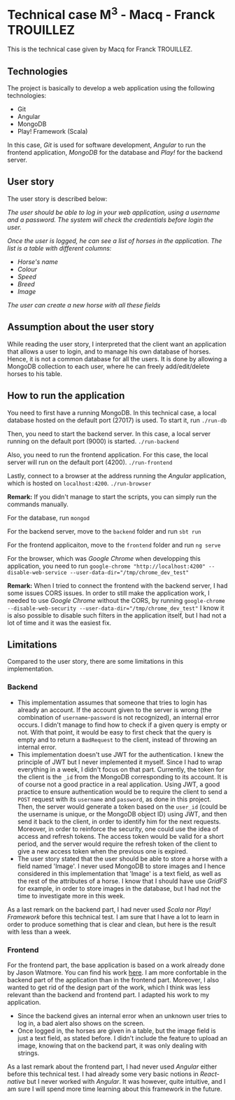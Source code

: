 # Technical case M<sup>3</sup> - Macq - Franck TROUILLEZ

This is the technical case given by Macq for Franck TROUILLEZ.

## Technologies

The project is basically to develop a web application using the following technologies:
- Git
- Angular
- MongoDB
- Play! Framework (Scala)

In this case, *Git* is used for software development, *Angular* to run the frontend application, *MongoDB* for the database and *Play!* for the backend server. 

## User story

The user story is described below:

*The user should be able to log in your web application, using
a username and a password. The system will check the
credentials before login the user.*

*Once the user is logged, he can see a list of horses in the
application. The list is a table with different columns:*
- *Horse's name*
- *Colour*
- *Speed*
- *Breed*
- *Image*

*The user can create a new horse with all these fields*

## Assumption about the user story

While reading the user story, I interpreted that the client want an application that allows a user to login, and to manage his own database of horses. Hence, it is not a common database for all the users. It is done by allowing a MongoDB collection to each user, where he can freely add/edit/delete horses to his table.

## How to run the application

You need to first have a running MongoDB. In this technical case, a local database hosted on the default port (27017) is used. To start it, run
`./run-db`

Then, you need to start the backend server. In this case, a local server running on the default port (9000) is started.
`./run-backend`


Also, you need to run the frontend application. For this case, the local server will run on the default port (4200).
`./run-frontend`


Lastly, connect to a browser at the address running the *Angular* application, which is hosted on `localhost:4200`.
`./run-browser`

**Remark:** If you didn't manage to start the scripts, you can simply run the commands manually.

For the database, run
`mongod`

For the backend server, move to the `backend` folder and run
`sbt run`

For the frontend applicaiton, move to the `frontend` folder and run
`ng serve`

For the browser, which was *Google Chrome* when developping this application, you need to run
`google-chrome "http://localhost:4200" --disable-web-service --user-data-dir="/tmp/chrome_dev_test"`

**Remark:** When I tried to connect the frontend with the backend server, I had some issues CORS issues. In order to still make the application work, I needed to use *Google Chrome* without the CORS, by running
`google-chrome --disable-web-security --user-data-dir="/tmp/chrome_dev_test"`
I know it is also possible to disable such filters in the application itself, but I had not a lot of time and it was the easiest fix.

## Limitations

Compared to the user story, there are some limitations in this implementation.

### Backend

- This implementation assumes that someone that tries to login has already an account. If the account given to the server is wrong (the combination of `username`-`password` is not recognized), an internal error occurs. I didn't manage to find how to check if a given query is empty or not. With that point, it would be easy to first check that the query is empty and to return a `BadRequest` to the client, instead of throwing an internal error.
- This implementation doesn't use JWT for the authentication. I knew the principle of JWT but I never implemented it myself. Since I had to wrap everything in a week, I didn't focus on that part.
Currently, the token for the client is the `_id` from the MongoDB corresponding to its account. It is of course not a good practice in a real application.
Using JWT, a good practice to ensure authentication would be to require the client to send a `POST` request with its `username` and `password`, as done in this project. Then, the server would generate a token based on the `user_id` (could be the username is unique, or the MongoDB object ID) using JWT, and then send it back to the client, in order to identify him for the next requests. Moreover, in order to reinforce the security, one could use the idea of access and refresh tokens. The access token would be valid for a short period, and the server would require the refresh token of the client to give a new access token when the previous one is expired.
- The user story stated that the user should be able to store a horse with a field named 'Image'. I never used MongoDB to store images and I hence considered in this implementation that 'Image' is a text field, as well as the rest of the attributes of a horse. I know that I should have use *GridFS* for example, in order to store images in the database, but I had not the time to investigate more in this week.

As a last remark on the backend part, I had never used *Scala* nor *Play! Framework* before this technical test. I am sure that I have a lot to learn in order to produce something that is clear and clean, but here is the result with less than a week.

### Frontend

For the frontend part, the base application is based on a work already done by Jason Watmore. You can find his work [here](https://jasonwatmore.com/post/2020/04/28/angular-9-user-registration-and-login-example-tutorial). I am more confortable in the backend part of the application than in the frontend part. Moreover, I also wanted to get rid of the design part of the work, which I think was less relevant than the backend and frontend part. I adapted his work to my application.

- Since the backend gives an internal error when an unknown user tries to log in, a bad alert also shows on the screen.
- Once logged in, the horses are given in a table, but the image field is just a text field, as stated before. I didn't include the feature to upload an image, knowing that on the backend part, it was only dealing with strings.

As a last remark about the frontend part, I had never used *Angular* either before this technical test. I had already some very basic notions in *React-native* but I never worked with *Angular*. It was however, quite intuitive, and I am sure I will spend more time learning about this framework in the future.

